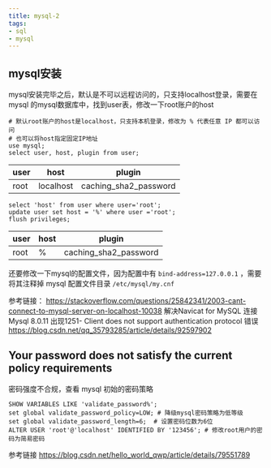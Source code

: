 ```yaml
---
title: mysql-2
tags:
- sql
- mysql
---
```

## mysql安装
mysql安装完毕之后，默认是不可以远程访问的，只支持localhost登录，需要在mysql 的mysql数据库中，找到user表，修改一下root账户的host
```shell
# 默认root账户的host是localhost，只支持本机登录，修改为 % 代表任意 IP 都可以访问
# 也可以将host指定固定IP地址
use mysql;
select user, host, plugin from user;
```
|user|host|plugin|
|  ----  | ----  | ----  |
|root |localhost|caching_sha2_password|


```shell
select 'host' from user where user='root';
update user set host = '%' where user ='root';
flush privileges;
```
|user|host|plugin|
|  ----  | ----  | ----  |
|root |%|caching_sha2_password|

还要修改一下mysql的配置文件，因为配置中有 `bind-address=127.0.0.1` ，需要将其注释掉
mysql 配置文件目录  `/etc/mysql/my.cnf `

参考链接：
https://stackoverflow.com/questions/25842341/2003-cant-connect-to-mysql-server-on-localhost-10038
解决Navicat for MySQL 连接 Mysql 8.0.11 出现1251- Client does not support authentication protocol 错误
https://blog.csdn.net/qq_35793285/article/details/92597902
## Your password does not satisfy the current policy requirements
密码强度不合规，查看 mysql 初始的密码策略
```shell
SHOW VARIABLES LIKE 'validate_password%';
set global validate_password_policy=LOW; # 降级mysql密码策略为低等级
set global validate_password_length=6;  # 设置密码位数为6位
ALTER USER 'root'@'localhost' IDENTIFIED BY '123456'; # 修改root用户的密码为简易密码
```
参考链接
https://blog.csdn.net/hello_world_qwp/article/details/79551789